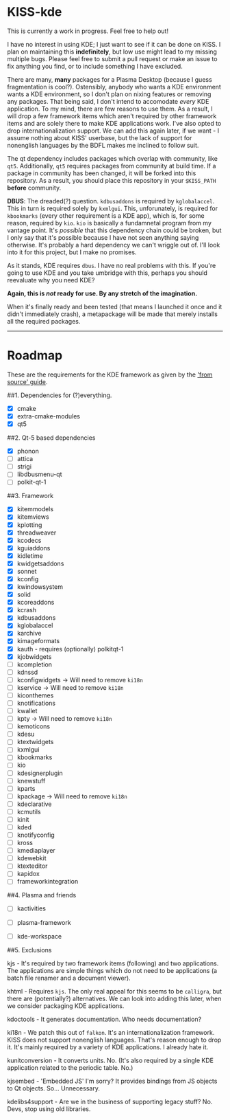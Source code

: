 # KISS-kde

This is currently a work in progress. Feel free to help out!

I have no interest in using KDE; I just want to see if it can be done on KISS. I plan on maintaining this __indefinitely__, but low use might lead to my missing multiple bugs. Please feel free to submit a pull request or make an issue to fix anything you find, or to include something I have excluded.


There are many, __many__ packages for a Plasma Desktop (because I guess fragmentation is cool?). Ostensibly, anybody who wants a KDE environment wants a KDE environment, so I don't plan on nixing features or removing any packages. That being said, I don't intend to accomodate *every* KDE application. To my mind, there are few reasons to use them. As a result, I will drop a few framework items which aren't required by other framework items and are solely there to make KDE applications work. I've also opted to drop internationalization support. We can add this again later, if we want - I assume nothing about KISS' userbase, but the lack of support for nonenglish languages by the BDFL makes me inclined to follow suit.

The qt dependency includes packages which overlap with community, like `qt5`. Additionally, `qt5` requires packages from community at build time. If a package in community has been changed, it will be forked into this repository. As a result, you should place this repository in your `$KISS_PATH` __before__ community.

__DBUS__: The dreaded(?) question. `kdbusaddons` is required by `kglobalaccel`. This in turn is required solely by `kxmlgui`. This, unforunately, is required for `kbookmarks` (every other requirement is a KDE app), which is, for some reason, required by `kio`. `kio` is basically a fundamnetal program from my vantage point. It's *possible* that this dependency chain could be broken, but I only say that it's possible because I have not seen anything saying otherwise. It's probably a hard dependency we can't wriggle out of. I'll look into it for this project, but I make no promises. 

As it stands, KDE requires `dbus`. I have no real problems with this. If you're going to use KDE and you take umbridge with this, perhaps you should reevaluate why you need KDE?

**Again, this is _not_ ready for use. By any stretch of the imagination.**

When it's finally ready and been tested (that means I launched it once and it didn't immediately crash), a metapackage will be made that merely installs all the required packages. 

---

# Roadmap

These are the requirements for the KDE framework as given by the ['from source' guide](https://community.kde.org/Guidelines_and_HOWTOs/Build_from_source/Details).  

##1. Dependencies for (?)everything.
- [x] cmake
- [x] extra-cmake-modules
- [x] qt5

##2. Qt-5 based dependencies
- [x] phonon
- [ ] attica
- [ ] strigi
- [ ] libdbusmenu-qt
- [ ] polkit-qt-1

##3. Framework
- [x] kitemmodels 
- [x] kitemviews
- [x] kplotting
- [x] threadweaver
- [x] kcodecs
- [x] kguiaddons
- [x] kidletime
- [x] kwidgetsaddons
- [x] sonnet
- [x] kconfig
- [x] kwindowsystem
- [x] solid
- [x] kcoreaddons
- [x] kcrash
- [x] kdbusaddons
- [x] kglobalaccel
- [x] karchive
- [x] kimageformats
- [x] kauth - requires (optionally) polkitqt-1
- [x] kjobwidgets
- [ ] kcompletion
- [ ] kdnssd
- [ ] kconfigwidgets -> Will need to remove `ki18n`
- [ ] kservice -> Will need to remove `ki18n`
- [ ] kiconthemes
- [ ] knotifications
- [ ] kwallet
- [ ] kpty -> Will need to remove `ki18n`
- [ ] kemoticons
- [ ] kdesu
- [ ] ktextwidgets
- [ ] kxmlgui
- [ ] kbookmarks
- [ ] kio
- [ ] kdesignerplugin
- [ ] knewstuff
- [ ] kparts
- [ ] kpackage -> Will need to remove `ki18n`
- [ ] kdeclarative
- [ ] kcmutils
- [ ] kinit
- [ ] kded
- [ ] knotifyconfig
- [ ] kross
- [ ] kmediaplayer
- [ ] kdewebkit
- [ ] ktexteditor
- [ ] kapidox
- [ ] frameworkintegration

##4. Plasma and friends
- [ ] kactivities
- [ ] plasma-framework
- [ ] kde-workspace


##5. Exclusions

kjs - It's required by two framework items (following) and two applications. The applications are simple things which do not need to be applications (a batch file renamer and a document viewer).

khtml - Requires `kjs`. The only real appeal for this seems to be `calligra`, but there are (potentially?) alternatives. We can look into adding this later, when we consider packaging KDE applications.

kdoctools - It generates documentation. Who needs documentation?

ki18n - We patch this out of `falkon`. It's an internationalization framework. KISS does not support nonenglish languages. That's reason enough to drop it. It's mainly required by a variety of KDE applications. I already hate it.

kunitconversion - It converts units. No. (It's also required by a single KDE application related to the periodic table. No.)

kjsembed - 'Embedded JS' I'm sorry? It provides bindings from JS objects to Qt objects. So... Unnecessary.

kdelibs4support - Are we in the business of supporting legacy stuff? No. Devs, stop using old libraries.
